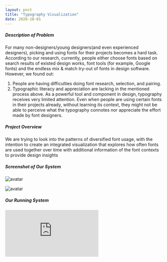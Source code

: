 ```yaml
---
layout: post
title: "Typography Visualization"
date: 2020-10-01
---
```

##### Description of Problem
For many non-designers/young designers(and even experienced designers), picking and using
fonts for their projects becomes a hard task. According to our research, currently, people either
choose fonts based on search results of existed design works, font tools (for example, Google
fonts) and the endless mix & match try-out of fonts in design software. However, we found out:
1) People are having difficulties doing font research, selection, and pairing.
2) Typographic literacy and appreciation are lacking in the mentioned process above. As a
powerful tool and component in design, typography receives very limited attention. Even when
people are using certain fonts in their projects already, without learning its context, they might
not be able to perceive what the typography connotes nor appreciate the effort made by font
designers.

##### Project Overview  
We are trying to look into the patterns of diversified font usage, with the intention to create an integrated visualization that explores how often fonts are used together over time with additional information of the font contexts to provide design insights

##### Screenshot of Our System
![avatar](FontDetailVis.PNG)  

![avatar]({{site.url}}/img/FontInUseVis.PNG)

##### Our Running System
<iframe src="https://player.vimeo.com/video/486148555"  frameborder="0" allow="autoplay; fullscreen" allowfullscreen></iframe>